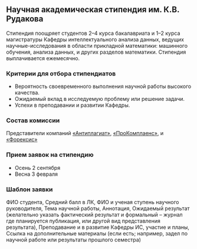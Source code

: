 ## Научная академическая стипендия им. К.В. Рудакова

Стипендия поощряет студентов 2–4 курса бакалавриата и 1–2 курса магистратуры Кафедры интеллектуального анализа данных, ведущих научные-исследования в области прикладной математики: машинного обучения, анализа данных, и других разделов математики. Стипендия выплачивается ежемесячно. 

### Критерии для отбора стипендиатов
* Вероятность своевременного выполнения научной работы высокого качества.
* Ожидаемый вклад в исследуемую проблему или решение задачи.
* Успехи в преподавании и развитии Кафедры.

### Состав комиссии
Представители компаний [«Антиплагиат»](https://antiplagiat.ru/), [«ПроКомплаенс»](https://www.forecsys.ru/%D0%BE-%D0%BA%D0%BE%D0%BC%D0%BF%D0%B0%D0%BD%D0%B8%D0%B8/), и [«Форексис»](https://forecsys.ru/)

### Прием заявок на стипендию
* Осень 2 сентября 
* Весна 3 февраля

### Шаблон заявки
ФИО студента, Средний балл в ЛК, ФИО и ученая ступень научного руководителя, Тема научной работы, Аннотация, Ожидаемый результат (желательно указать фактический результат и формальный – журнал где планируется публикация, или другой вид представления результата), Преподавание и в развитие Кафедры ИС, участие и планы, Ссылка на дополнительные материалы (если есть; например, задел по научной работе или результаты прошлого семестра)  
